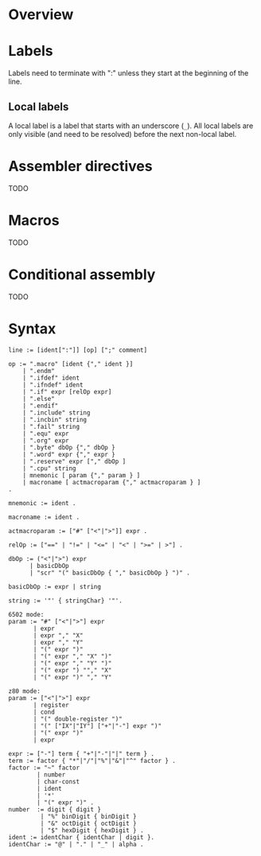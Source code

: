 Overview
========

Labels
======
Labels need to terminate with ":" unless they start at the beginning of the line.

Local labels
------------
A local label is a label that starts with an underscore (`_`).
All local labels are only visible (and need to be resolved) before the next non-local label. 

Assembler directives
====================
TODO

Macros
======
TODO

Conditional assembly
====================
TODO

Syntax
======

```
line := [ident[":"]] [op] [";" comment]

op := ".macro" [ident {"," ident }]
    | ".endm"
    | ".ifdef" ident
    | ".ifndef" ident
    | ".if" expr [relOp expr]
    | ".else"
    | ".endif"
    | ".include" string
    | ".incbin" string
    | ".fail" string
    | ".equ" expr
    | ".org" expr
    | ".byte" dbOp {"," dbOp }
    | ".word" expr {"," expr }
    | ".reserve" expr ["," dbOp ]
    | ".cpu" string 
    | mnemonic [ param {"," param } ]
    | macroname [ actmacroparam {"," actmacroparam } ]
.
                                         
mnemonic := ident .

macroname := ident .
                    
actmacroparam := ["#" ["<"|">"]] expr .

relOp := ["==" | "!=" | "<=" | "<" | ">=" | >"] .

dbOp := ("<"|">") expr 
      | basicDbOp
      | "scr" "(" basicDbOp { "," basicDbOp } ")" .

basicDbOp := expr | string

string := '"' { stringChar} '"'.

6502 mode:
param := "#" ["<"|">"] expr
       | expr
       | expr "," "X"
       | expr "," "Y"  
       | "(" expr ")"
       | "(" expr "," "X" ")"
       | "(" expr "," "Y" ")"  
       | "(" expr ") ""," "X" 
       | "(" expr ")" "," "Y"       

z80 mode:
param := ["<"|">"] expr
       | register
       | cond
       | "(" double-register ")"
       | "(" ["IX"|"IY"] ["+"|"-"] expr ")"
       | "(" expr ")"
       | expr

expr := ["-"] term { "+"|"-"|"|" term } .
term := factor { "*"|"/"|"%"|"&"|"^" factor } . 
factor := "~" factor 
        | number 
        | char-const
        | ident 
        | '*'
        | "(" expr ")" .
number  := digit { digit } 
         | "%" binDigit { binDigit }
         | "&" octDigit { octDigit }
         | "$" hexDigit { hexDigit } .
ident := identChar { identChar | digit }.
identChar := "@" | "." | "_" | alpha .  
```

